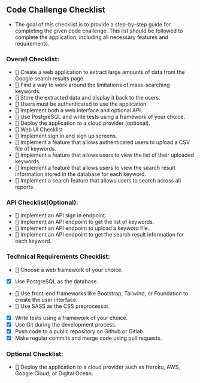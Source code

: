 ## Code Challenge Checklist

* The goal of this checklist is to provide a step-by-step guide for completing the given code challenge. This list should be followed to complete the application, including all necessary features and requirements.

### Overall Checklist:

- [] Create a web application to extract large amounts of data from the Google search results page.
- [] Find a way to work around the limitations of mass-searching keywords.
- [] Store the extracted data and display it back to the users.
- [] Users must be authenticated to use the application.
- [] Implement both a web interface and optional API.
- [] Use PostgreSQL and write tests using a framework of your choice.
- [] Deploy the application to a cloud provider (optional).
- [] Web UI Checklist
- [] Implement sign in and sign up screens.
- [] Implement a feature that allows authenticated users to upload a CSV file of keywords.
- [] Implement a feature that allows users to view the list of their uploaded keywords.
- [] Implement a feature that allows users to view the search result information stored in the database for each keyword.
- [] Implement a search feature that allows users to search across all reports.

### API Checklist(Optional):

- [] Implement an API sign in endpoint.
- [] Implement an API endpoint to get the list of keywords.
- [] Implement an API endpoint to upload a keyword file.
- [] Implement an API endpoint to get the search result information for each keyword.

### Technical Requirements Checklist:

- [] Choose a web framework of your choice.
- [x] Use PostgreSQL as the database.
- [] Use front-end frameworks like Bootstrap, Tailwind, or Foundation to create the user interface.
- [] Use SASS as the CSS preprocessor.
- [x] Write tests using a framework of your choice.
- [x] Use Git during the development process.
- [x] Push code to a public repository on Github or Gitlab.
- [x] Make regular commits and merge code using pull requests.

### Optional Checklist:

- [] Deploy the application to a cloud provider such as Heroku, AWS, Google Cloud, or Digital Ocean.
